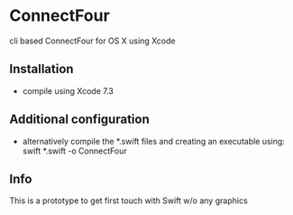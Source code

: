 # ConnectFour
cli based ConnectFour for OS X using Xcode

## Installation
* compile using Xcode 7.3

## Additional configuration
* alternatively compile the *.swift files and creating an executable using:
swift *.swift -o ConnectFour

## Info
This is a prototype to get first touch with Swift w/o any graphics
